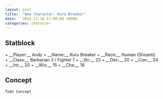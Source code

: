 ```yaml
---
layout: post
title:  "New Character: Kuru Breaker"
date:   2015-11-16 17:00:00 +0000
categories: character
---
```


## Statblock
<div class="statblock" markdown="1">
+ __Player:__ Andy
+ __Name:__ Kuru Breaker
+ __Race:__ Human (Shoanti)
+ __Class:__ Barbarian 3 / Fighter 1
+ __Str:__ 22
+ __Dex:__ 20
+ __Con:__ 24
+ __Int:__ 20
+ __Wis:__ 15
+ __Cha:__ 18
</div>

## Concept
    Todo Concept
